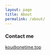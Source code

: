 ```yaml
---
layout: page
title: About
permalink: /about/
---
```



### Contact me

[kou@onetime.top](mailto:kou@onetime.top)
